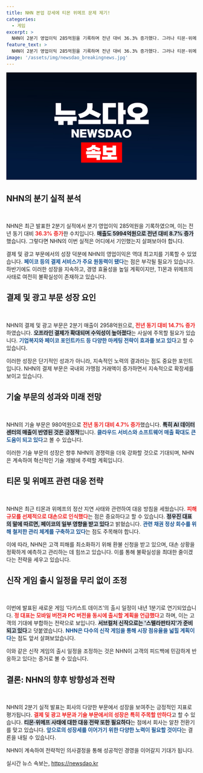 ```yaml
---
title: NHN 본업 강세에 티몬 위메프 문제 제기!
categories:
  - 게임
excerpt: >
  NHN이 2분기 영업이익 285억원을 기록하며 전년 대비 36.3% 증가했다. 그러나 티몬·위메프 사태로 불확실성이 커지며 실적에 먹구름이 드리우고, 예정된 신작 다키스트 데이즈 출시도 내년 1분기로 연기됐다.
feature_text: >
  NHN이 2분기 영업이익 285억원을 기록하며 전년 대비 36.3% 증가했다. 그러나 티몬·위메프 사태로 불확실성이 커지며 실적에 먹구름이 드리우고, 예정된 신작 다키스트 데이즈 출시도 내년 1분기로 연기됐다.
image: '/assets/img/newsdao_breakingnews.jpg'
---
```


<p><img src="/assets/img/newsdao_breakingnews.jpg" alt="firstkoreanews 속보" /></p>

<h2 data-ke-size="size26">NHN의 분기 실적 분석</h2>

<p data-ke-size="size16">&nbsp;</p>

<p>NHN은 최근 발표한 2분기 실적에서 분기 영업이익 285억원을 기록하였으며, 이는 전년 동기 대비 <b><span style="color: #ee2323;">36.3% 증가</span></b>한 수치입니다. <b><span style="background-color: #21538527;">매출도 5994억원으로 전년 대비 8.7% 증가</span></b>했습니다. 그렇다면 NHN의 이번 실적은 어디에서 기인했는지 살펴보아야 합니다. </p>

<p>결제 및 광고 부문에서의 성장 덕분에 NHN의 영업이익은 역대 최고치를 기록할 수 있었습니다. <b><span style="color: #1a5490;">페이코 등의 결제 서비스가 주요 원동력이 됐다</span></b>는 점은 부각될 필요가 있습니다. 하반기에도 이러한 성장을 지속하고, 경영 효율성을 높일 계획이지만, TI몬과 위메프의 사태로 여전히 불확실성이 존재하고 있습니다.</p>

<h2 data-ke-size="size26">결제 및 광고 부문 성장 요인</h2>

<p data-ke-size="size16">&nbsp;</p>

<p>NHN의 결제 및 광고 부문은 2분기 매출이 2958억원으로, <b><span style="color: #ee2323;">전년 동기 대비 14.7% 증가</span></b>하였습니다. <b><span style="background-color: #21538527;">오프라인 결제가 확대되며 수익성이 높아졌다</span></b>는 사실에 주목할 필요가 있습니다. <b><span style="color: #1a5490;">기업복지와 페이코 포인트카드 등 다양한 마케팅 전략이 효과를 보고 있다</span></b>고 할 수 있습니다.</p>

<p>이러한 성장은 단기적인 성과가 아니라, 지속적인 노력의 결과라는 점도 중요한 포인트입니다. NHN의 결제 부문은 국내외 가맹점 거래액이 증가하면서 지속적으로 확장세를 보이고 있습니다. </p>

<h2 data-ke-size="size26">기술 부문의 성과와 미래 전망</h2>

<p data-ke-size="size16">&nbsp;</p>

<p>NHN의 기술 부문은 980억원으로 <b><span style="color: #ee2323;">전년 동기 대비 4.7% 증가</span></b>했습니다. <b><span style="background-color: #21538527;">특히 AI 데이터센터의 매출이 반영된 것은 긍정적</span></b>입니다. <b><span style="color: #1a5490;">클라우드 서비스와 소프트웨어 매출 확대도 큰 도움이 되고 있다</span></b>고 볼 수 있습니다.</p>

<p>이러한 기술 부문의 성장은 향후 NHN의 경쟁력을 더욱 강화할 것으로 기대되며, NHN은 계속하여 혁신적인 기술 개발에 주력할 계획입니다.</p>

<h2 data-ke-size="size26">티몬 및 위메프 관련 대응 전략</h2>

<p data-ke-size="size16">&nbsp;</p>

<p>NHN은 최근 티몬과 위메프의 정산 지연 사태와 관련하여 대응 방침을 세웠습니다. <b><span style="color: #ee2323;">피해 규모를 선제적으로 대손으로 인식했다</span></b>는 점은 중요하다고 할 수 있습니다. <b><span style="background-color: #21538527;">정우진 대표의 말에 따르면, 페이코의 일부 영향을 받고 있다</span></b>고 밝혔습니다. <b><span style="color: #1a5490;">관련 채권 정상 회수를 위해 철저한 관리 체계를 구축하고 있다</span></b>는 점도 주목해야 합니다.</p>

<p>이에 따라, NHN은 고객 피해를 최소화하기 위해 환불 신청을 받고 있으며, 대손 상황을 정확하게 예측하고 관리하는 데 힘쓰고 있습니다. 이를 통해 불확실성을 최대한 줄이겠다는 전략을 세우고 있습니다.</p>

<h2 data-ke-size="size26">신작 게임 출시 일정을 무리 없이 조정</h2>

<p data-ke-size="size16">&nbsp;</p>

<p>이번에 발표된 새로운 게임 ‘다키스트 데이즈’의 출시 일정이 내년 1분기로 연기되었습니다. <b><span style="color: #ee2323;">정 대표는 모바일 버전과 PC 버전을 동시에 출시할 계획을 언급했다</span></b>고 하며, 이는 고객의 기대에 부합하는 전략으로 보입니다. <b><span style="background-color: #21538527;">서브컬처 신작으로는 '스텔라판타지'가 준비되고 있다</span></b>고 덧붙였습니다. <b><span style="color: #1a5490;">NHN은 다수의 신작 게임을 통해 시장 점유율을 넓힐 계획이다</span></b>는 점도 앞서 살펴보았습니다.</p>

<p>이와 같은 신작 게임의 출시 일정을 조정하는 것은 NHN이 고객의 피드백에 민감하게 반응하고 있다는 증거로 볼 수 있습니다.</p>

<h2 data-ke-size="size26">결론: NHN의 향후 방향성과 전략</h2>

<p data-ke-size="size16">&nbsp;</p>

<p>NHN의 2분기 실적 발표는 회사의 다양한 부문에서 성장을 보여주는 긍정적인 지표로 평가됩니다. <b><span style="color: #ee2323;">결제 및 광고 부문과 기술 부문에서의 성장은 특히 주목할 만하다</span></b>고 할 수 있습니다. <b><span style="background-color: #21538527;">티몬·위메프 사태에 대한 대응 전략 또한 필요하다</span></b>는 점에서 회사는 알찬 전환기를 맞고 있습니다. <b><span style="color: #1a5490;">앞으로의 성장세를 이어가기 위한 다양한 노력이 필요할 것이다</span></b>는 결론을 내릴 수 있습니다. </p>

<p>NHN이 계속하여 전략적인 의사결정을 통해 성공적인 경영을 이어갈지 기대가 됩니다.</p>
실시간 뉴스 속보는, <a href="https://newsdao.kr" rel="dofollow">https://newsdao.kr</a>


